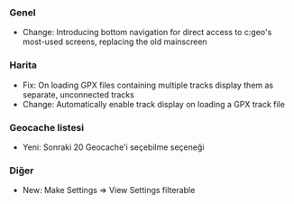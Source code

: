 ### Genel
- Change: Introducing bottom navigation for direct access to c:geo's most-used screens, replacing the old mainscreen

### Harita
- Fix: On loading GPX files containing multiple tracks display them as separate, unconnected tracks
- Change: Automatically enable track display on loading a GPX track file

### Geocache listesi
- Yeni: Sonraki 20 Geocache'i seçebilme seçeneği

### Diğer
- New: Make Settings => View Settings filterable
